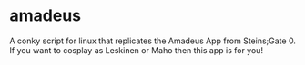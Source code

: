 # amadeus

A conky script for linux that replicates the Amadeus App from Steins;Gate 0. If you want to cosplay as Leskinen or Maho then this app is for you!
